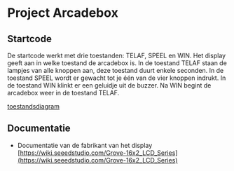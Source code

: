 # Project Arcadebox

## Startcode
De startcode werkt met drie toestanden: TELAF, SPEEL en WIN.
Het display geeft aan in welke toestand de arcadebox is. In de toestand TELAF staan de lampjes van alle knoppen aan, deze toestand duurt enkele seconden. In de toestand SPEEL wordt er gewacht tot je één van de vier knoppen indrukt. In de toestand WIN klinkt er een geluidje uit de buzzer. Na WIN begint de arcadebox weer in de toestand TELAF.

[toestandsdiagram](data/arcade.drawio.png)


## Documentatie
- Documentatie van de fabrikant van het display<br>
[https://wiki.seeedstudio.com/Grove-16x2_LCD_Series](https://wiki.seeedstudio.com/Grove-16x2_LCD_Series)